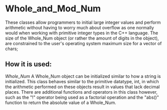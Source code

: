 # Whole_and_Mod_Num
 These classes allow programmers to initial large integer values and perform arithmetic without having to worry much about overflow as one normally would when working with primitive integer types in the C++ language. The size of the Whole_Num object (or rather the amount of digits in the object), are constrained to the user's operating system maximum size for a vector of chars;

 ## How it is used:
 *Whole_Num* 
 A Whole_Num object can be initialized similar to how a string is initialized. This class behaves similar to the primitive datatype, int, in which the arithmetic performed on these objects result in values that lack decimal places. There are additional functions and operators in this class however, such as the "!" operator being used as a factorial operation and the "abs()" function to return the absolute value of a Whole_Num.
